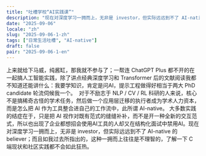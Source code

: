 ```yaml
---
title: "吐槽学校“AI实践课”"
description: "​现在对深度学习一拥而上，无非是 investor，但实际远远到不了 AI-native 的 believer"
date: "2025-09-06"
locale: "zh"
slug: "2025-09-06-1-zh"
tags: ["日常生活吐槽", "AI-native"]
draft: false
pair: "2025-09-06-1-en"
---
```


上来就给下马威，纯酱缸，那我就不参与了；一帮连 ChatGPT Plus 都不开的在一起搞人工智能实践，除了讲点经典深度学习和 Transformer 后的文献阅读我都不知道还能讲什么：我要学知识，肯定是问AI，提示工程做得好相当于两大 PhD candidate 轮流伺候我一个。
​
​对于不励志于 NLP / CV / RL 科研的人来说，核心不是搞稀奇古怪的学术任务，然后做一个应用层迁移的执行者成为学术人力资本，而是怎么把 AI 作为工具整合进自己的工作流中，此所谓 AI-native。
​
​大多数实践的结症在于，只是把 AI 视作对既有范式的缝缝补补，而不是开一种全新的交互范式，所以也出现了企业都想招会使用AI工具的人却又在结构化面试中禁用AI。
​
​现在对深度学习一拥而上，无非是 investor，但实际远远到不了 AI-native 的 believer；而且如我过去所指出的，这种一拥而上往往是不理智的，了解一下 C 端现状和社区实践都不会如此狂热。
